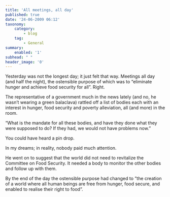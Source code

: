 ```yaml
---
title: 'All meetings, all day'
published: true
date: '24-06-2009 06:12'
taxonomy:
    category:
        - blog
    tag:
        - General
summary:
    enabled: '1'
subhead: " "
header_image: '0'
---
```


Yesterday was not the longest day; it just felt that way. Meetings all day (and half the night), the ostensible purpose of which was to “eliminate hunger and achieve food security for all”. Right.

The representative of a government much in the news lately (and no, he wasn’t wearing a green balaclava) rattled off a list of bodies each with an interest in hunger, food security and poverty alleviation, all (and more) in the room.

“What is the mandate for all these bodies, and have they done what they were supposed to do? If they had, we would not have problems now.”

You could have heard a pin drop. 

In my dreams; in reality, nobody paid much attention.

He went on to suggest that the world did not need to revitalize the Committee on Food Security. It needed a body to monitor the other bodies and follow up with them.

By the end of the day the ostensible purpose had changed to ”the creation of a world where all human beings are free from hunger, food secure, and enabled to realise their right to food”.
